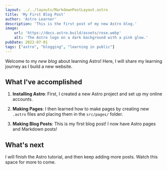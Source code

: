 ```yaml
---
layout: ../../layouts/MarkdownPostLayout.astro
title: 'My First Blog Post'
author: 'Astro Learner'
description: 'This is the first post of my new Astro blog.'
image:
    url: 'https://docs.astro.build/assets/rose.webp'
    alt: 'The Astro logo on a dark background with a pink glow.'
pubDate: 2022-07-01
tags: ["astro", "blogging", "learning in public"]
---
```


Welcome to my _new blog_ about learning Astro! Here, I will share my learning journey as I build a new website.

## What I've accomplished

1. **Installing Astro**: First, I created a new Astro project and set up my online accounts.

2. **Making Pages**: I then learned how to make pages by creating new `.astro` files and placing them in the `src/pages/` folder.

3. **Making Blog Posts**: This is my first blog post! I now have Astro pages and Markdown posts!

## What's next

I will finish the Astro tutorial, and then keep adding more posts. Watch this space for more to come.